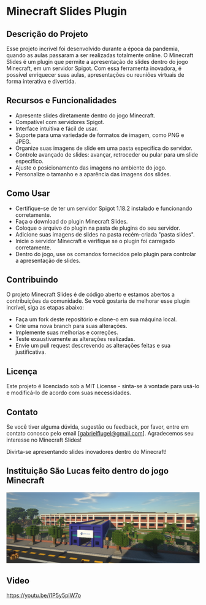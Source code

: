 # Minecraft Slides Plugin


## Descrição do Projeto
Esse projeto incrível foi desenvolvido durante a época da pandemia, quando as aulas passaram a ser realizadas totalmente online. O Minecraft Slides é um plugin que permite a apresentação de slides dentro do jogo Minecraft, em um servidor Spigot. Com essa ferramenta inovadora, é possível enriquecer suas aulas, apresentações ou reuniões virtuais de forma interativa e divertida.

## Recursos e Funcionalidades
- Apresente slides diretamente dentro do jogo Minecraft.
- Compatível com servidores Spigot.
- Interface intuitiva e fácil de usar.
- Suporte para uma variedade de formatos de imagem, como PNG e JPEG.
- Organize suas imagens de slide em uma pasta específica do servidor.
- Controle avançado de slides: avançar, retroceder ou pular para um slide específico.
- Ajuste o posicionamento das imagens no ambiente do jogo.
- Personalize o tamanho e a aparência das imagens dos slides.

## Como Usar
- Certifique-se de ter um servidor Spigot 1.18.2 instalado e funcionando corretamente.
- Faça o download do plugin Minecraft Slides.
- Coloque o arquivo do plugin na pasta de plugins do seu servidor.
- Adicione suas imagens de slides na pasta recém-criada "pasta slides".
- Inicie o servidor Minecraft e verifique se o plugin foi carregado corretamente.
- Dentro do jogo, use os comandos fornecidos pelo plugin para controlar a apresentação de slides.

## Contribuindo
O projeto Minecraft Slides é de código aberto e estamos abertos a contribuições da comunidade. Se você gostaria de melhorar esse plugin incrível, siga as etapas abaixo:

- Faça um fork deste repositório e clone-o em sua máquina local.
- Crie uma nova branch para suas alterações.
- Implemente suas melhorias e correções.
- Teste exaustivamente as alterações realizadas.
- Envie um pull request descrevendo as alterações feitas e sua justificativa.

## Licença
Este projeto é licenciado sob a MIT License - sinta-se à vontade para usá-lo e modificá-lo de acordo com suas necessidades.

## Contato
Se você tiver alguma dúvida, sugestão ou feedback, por favor, entre em contato conosco pelo email [gabrielflugel@gmail.com]. Agradecemos seu interesse no Minecraft Slides!

Divirta-se apresentando slides inovadores dentro do Minecraft!


## Instituição São Lucas feito dentro do jogo Minecraft
![São lucas feita no minecraft](sao_lucas.png)
## Video
https://youtu.be/i1P5y5plW7o

